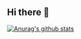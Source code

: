 ## Hi there 👋

 [![Anurag's github stats](https://github-readme-stats.vercel.app/api?username=shiroHSG)](https://github.com/anuraghazra/github-readme-stats)

<!--
**shiroHSG/shiroHSG** is a ✨ _special_ ✨ repository because its `README.md` (this file) appears on your GitHub profile.

Here are some ideas to get you started:

- 🔭 I’m currently working on ...
- 🌱 I’m currently learning ...
- 👯 I’m looking to collaborate on ...
- 🤔 I’m looking for help with ...
- 💬 Ask me about ...
- 📫 How to reach me: ...
- 😄 Pronouns: ...
- ⚡ Fun fact: ...
-->
